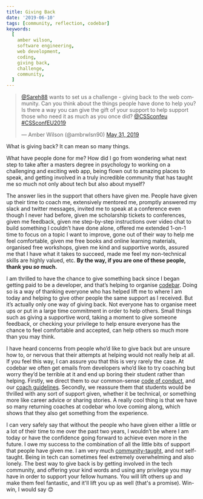 ```yaml
---
title: Giving Back
date: '2019-06-10'
tags: [community, reflection, codebar]
keywords:
  [
    amber wilson,
    software engineering,
    web development,
    coding,
    giving back,
    challenge,
    community,
  ]
---
```


<p>
    <blockquote><p lang="en" dir="ltr"><a href="https://twitter.com/Sareh88?ref_src=twsrc%5Etfw">@Sareh88</a> wants to set us a challenge - giving back to the web community. Can you think about the things people have done to help you? Is there a way you can give the gift of your support to help support those who need it as much as you once did? <a href="https://twitter.com/CSSconfeu?ref_src=twsrc%5Etfw">@CSSconfeu</a> <a href="https://twitter.com/hashtag/CSSconfEU2019?src=hash&amp;ref_src=twsrc%5Etfw">#CSSconfEU2019</a></p>&mdash; Amber Wilson (@ambrwlsn90) <a href="https://twitter.com/ambrwlsn90/status/1134495799134621696?ref_src=twsrc%5Etfw">May 31, 2019</a></blockquote>
</p>

What is giving back? It can mean so many things.

What have people done for me? How did I go from wondering what next step to take after a masters degree in psychology to working on a challenging and exciting web app, being flown out to amazing places to speak, and getting involved in a truly incredible community that has taught me so much not only about tech but also about myself?

The answer lies in the support that others have given me. People have given up their time to coach me, extensively mentored me, promptly answered my slack and twitter messages, invited me to speak at a conference even though I never had before, given me scholarship tickets to conferences, given me feedback, given me step-by-step instructions over video chat to build something I couldn’t have done alone, offered me extended 1-on-1 time to focus on a topic I want to improve, gone out of their way to help me feel comfortable, given me free books and online learning materials, organised free workshops, given me kind and supportive words, assured me that I have what it takes to succeed, made me feel my non-technical skills are highly valued, etc. **By the way, if you are one of these people, thank you _so_ much.**

I am thrilled to have the chance to give something back since I began getting paid to be a developer, and that’s helping to organise [codebar](https://codebar.io/). Doing so is a way of thanking everyone who has helped lift me to where I am today and helping to give other people the same support as I received. But it’s actually only one way of giving back. Not everyone has to organise meet ups or put in a large time commitment in order to help others. Small things such as giving a supportive word, taking a moment to give someone feedback, or checking your privilege to help ensure everyone has the chance to feel comfortable and accepted, can help others so much more than you may think.

I have heard concerns from people who’d like to give back but are unsure how to, or nervous that their attempts at helping would not really help at all. If you feel this way, I can assure you that this is very rarely the case. At codebar we often get emails from developers who’d like to try coaching but worry they’d be terrible at it and end up boring their student rather than helping. Firstly, we direct them to our common-sense [code of conduct](https://codebar.io/code-of-conduct), and our [coach guidelines](https://codebar.io/effective-teacher-guide). Secondly, we reassure them that students would be thrilled with any sort of support given, whether it be technical, or something more like career advice or sharing stories. A really cool thing is that we have so many returning coaches at codebar who love coming along, which shows that they also get something from the experience.

I can very safely say that without the people who have given either a little or a lot of their time to me over the past two years, I wouldn’t be where I am today or have the confidence going forward to achieve even more in the future. I owe my success to the combination of all the little bits of support that people have given me. I am very much [community-taught](https://twitter.com/fredericmarx/status/1134420125199863810), and not self-taught. Being in tech can sometimes feel extremely overwhelming and also lonely. The best way to give back is by getting involved in the tech community, and offering your kind words and using any privilege you may have in order to support your fellow humans. You will lift others up and make them feel fantastic, and it'll lift you up as well (that's a promise). Win-win, I would say 😊
